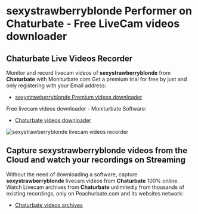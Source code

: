 # sexystrawberryblonde Performer on Chaturbate - Free LiveCam videos downloader

## Chaturbate Live Videos Recorder

Monitor and record livecam videos of **sexystrawberryblonde** from **Chaturbate** with Moniturbate.com
Get a premium trial for free by just and only registering with your Email address:
* [sexystrawberryblonde Premium videos downloader](https://moniturbate.com/request-demo-licence-key.html)

Free livecam videos downloader - Moniturbate Software:
* [Chaturbate videos downloader](https://moniturbate.com/moniturbate-download-software.html)

![sexystrawberryblonde livecam videos recorder](https://peachurnet.com/templates/moniturbate-software.png)


## Capture sexystrawberryblonde videos from the Cloud and watch your recordings on Streaming

Without the need of downloading a software, capture **sexystrawberryblonde** livecam videos from **Chaturbate** 100% online.
Watch Livecam archives from **Chaturbate** unlimitedly from thousands of existing recordings, only on Peachurbate.com and its websites network:
* [Chaturbate videos archives](https://peachurnet.com/)